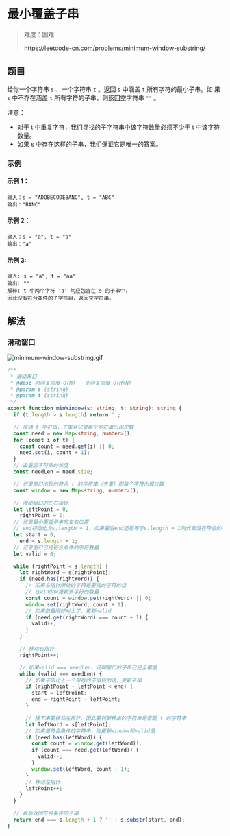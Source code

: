 # 最小覆盖子串

> 难度：困难
>
> https://leetcode-cn.com/problems/minimum-window-substring/

## 题目

给你一个字符串 `s` 、一个字符串 `t` 。返回 `s` 中涵盖 `t` 所有字符的最小子串。如
果 `s` 中不存在涵盖 `t` 所有字符的子串，则返回空字符串 `""` 。

注意：

- 对于 t 中重复字符，我们寻找的子字符串中该字符数量必须不少于 t 中该字符数量。
- 如果 s 中存在这样的子串，我们保证它是唯一的答案。

### 示例

#### 示例 1：

```
输入：s = "ADOBECODEBANC", t = "ABC"
输出："BANC"
```

#### 示例 2：

```
输入：s = "a", t = "a"
输出："a"
```

#### 示例 3:

```
输入: s = "a", t = "aa"
输出: ""
解释: t 中两个字符 'a' 均应包含在 s 的子串中，
因此没有符合条件的子字符串，返回空字符串。
```

## 解法

### 滑动窗口

![minimum-window-substring.gif](../../assets/images/problemset/minimum-window-substring.gif)

```typescript
/**
 * 滑动串口
 * @desc 时间复杂度 O(M)   空间复杂度 O(M+N)
 * @param s {string}
 * @param t {string}
 */
export function minWindow(s: string, t: string): string {
  if (t.length > s.length) return '';

  // 存储 t 字符串，去重并记录每个字符串出现次数
  const need = new Map<string, number>();
  for (const i of t) {
    const count = need.get(i) || 0;
    need.set(i, count + 1);
  }
  // 去重后字符串的长度
  const needLen = need.size;

  // 记录窗口出现的符合 t 的字符串（去重）即每个字符出现次数
  const window = new Map<string, number>();

  // 滑动串口的左右指针
  let leftPoint = 0,
    rightPoint = 0;
  // 记录最小覆盖子串的左右位置
  // end初始化为s.length + 1，如果最后end还是等于s.length + 1则代表没有符合的子串
  let start = 0,
    end = s.length + 1;
  // 记录窗口已经符合条件的字符数量
  let valid = 0;

  while (rightPoint < s.length) {
    let rightWord = s[rightPoint];
    if (need.has(rightWord)) {
      // 如果右指针所处的字符是要找的字符的话
      // 在window更新该字符的数量
      const count = window.get(rightWord) || 0;
      window.set(rightWord, count + 1);
      // 如果数量刚好对上了，更新valid
      if (need.get(rightWord) === count + 1) {
        valid++;
      }
    }

    // 移动右指针
    rightPoint++;

    // 如果valid === needLen，证明窗口的子串已经全覆盖
    while (valid === needLen) {
      // 如果子串比上一个保存的子串短的话，更新子串
      if (rightPoint - leftPoint < end) {
        start = leftPoint;
        end = rightPoint - leftPoint;
      }

      // 接下来要移动左指针，因此要判断移出的字符串是否是 t 的字符串
      let leftWord = s[leftPoint];
      // 如果是符合条件的字符串，则更新window和valid值
      if (need.has(leftWord)) {
        const count = window.get(leftWord)!;
        if (count === need.get(leftWord)) {
          valid--;
        }
        window.set(leftWord, count - 1);
      }
      // 移动左指针
      leftPoint++;
    }
  }

  // 最后返回符合条件的子串
  return end === s.length + 1 ? '' : s.substr(start, end);
}
```
